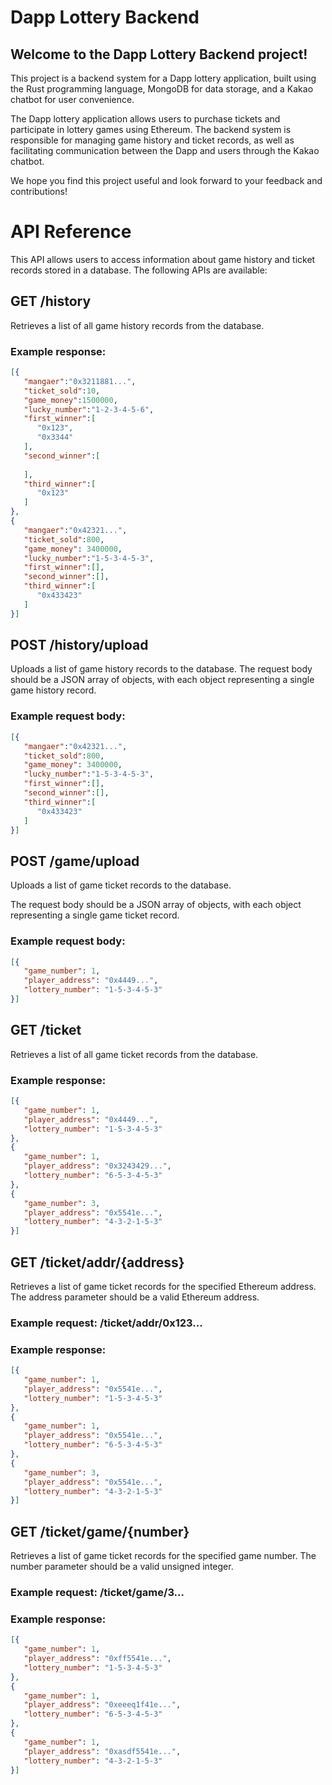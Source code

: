 # Dapp Lottery Backend

## Welcome to the Dapp Lottery Backend project!

This project is a backend system for a Dapp lottery application, built using the Rust programming language, MongoDB for data storage, and a Kakao chatbot for user convenience.

The Dapp lottery application allows users to purchase tickets and participate in lottery games using Ethereum. The backend system is responsible for managing game history and ticket records, as well as facilitating communication between the Dapp and users through the Kakao chatbot.

We hope you find this project useful and look forward to your feedback and contributions!

# API Reference
This API allows users to access information about game history and ticket records stored in a database. The following APIs are available:

## GET /history
Retrieves a list of all game history records from the database.

### Example response:

```json
[{
   "mangaer":"0x3211881...",
   "ticket_sold":10,
   "game_money":1500000,
   "lucky_number":"1-2-3-4-5-6",
   "first_winner":[
      "0x123",
      "0x3344"
   ],
   "second_winner":[
      
   ],
   "third_winner":[
      "0x123"
   ]
},
{
   "mangaer":"0x42321...",
   "ticket_sold":800,
   "game_money": 3400000,
   "lucky_number":"1-5-3-4-5-3",
   "first_winner":[],
   "second_winner":[],
   "third_winner":[
      "0x433423"
   ]
}]
```

## POST /history/upload
Uploads a list of game history records to the database. The request body should be a JSON array of objects, with each object representing a single game history record.

### Example request body:

```json
[{
   "mangaer":"0x42321...",
   "ticket_sold":800,
   "game_money": 3400000,
   "lucky_number":"1-5-3-4-5-3",
   "first_winner":[],
   "second_winner":[],
   "third_winner":[
      "0x433423"
   ]
}]
```

## POST /game/upload
Uploads a list of game ticket records to the database.

The request body should be a JSON array of objects, with each object representing a single game ticket record.

### Example request body:

```json
[{
   "game_number": 1,
   "player_address": "0x4449...",
   "lottery_number": "1-5-3-4-5-3"
}]
```

## GET /ticket
Retrieves a list of all game ticket records from the database.

### Example response:

```json
[{
   "game_number": 1,
   "player_address": "0x4449...",
   "lottery_number": "1-5-3-4-5-3"
},
{
   "game_number": 1,
   "player_address": "0x3243429...",
   "lottery_number": "6-5-3-4-5-3"
},
{
   "game_number": 3,
   "player_address": "0x5541e...",
   "lottery_number": "4-3-2-1-5-3"
}]
```

## GET /ticket/addr/{address}
Retrieves a list of game ticket records for the specified Ethereum address. The address parameter should be a valid Ethereum address.

### Example request: /ticket/addr/0x123...

### Example response:

```json
[{
   "game_number": 1,
   "player_address": "0x5541e...",
   "lottery_number": "1-5-3-4-5-3"
},
{
   "game_number": 1,
   "player_address": "0x5541e...",
   "lottery_number": "6-5-3-4-5-3"
},
{
   "game_number": 3,
   "player_address": "0x5541e...",
   "lottery_number": "4-3-2-1-5-3"
}]
```

## GET /ticket/game/{number}
Retrieves a list of game ticket records for the specified game number. The number parameter should be a valid unsigned integer.

### Example request: /ticket/game/3...

### Example response:


```json
[{
   "game_number": 1,
   "player_address": "0xff5541e...",
   "lottery_number": "1-5-3-4-5-3"
},
{
   "game_number": 1,
   "player_address": "0xeeeq1f41e...",
   "lottery_number": "6-5-3-4-5-3"
},
{
   "game_number": 1,
   "player_address": "0xasdf5541e...",
   "lottery_number": "4-3-2-1-5-3"
}]
```
